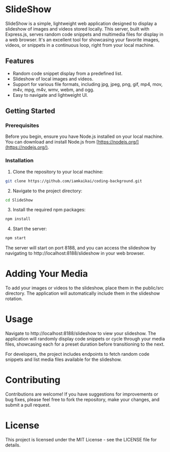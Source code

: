 # SlideShow

SlideShow is a simple, lightweight web application designed to display a slideshow of images and videos stored locally. This server, built with Express.js, serves random code snippets and multimedia files for display in a web browser. It's an excellent tool for showcasing your favorite images, videos, or snippets in a continuous loop, right from your local machine.

## Features

- Random code snippet display from a predefined list.
- Slideshow of local images and videos.
- Support for various file formats, including jpg, jpeg, png, gif, mp4, mov, m4v, mpg, m4v, wmv, webm, and ogg.
- Easy to navigate and lightweight UI.

## Getting Started

### Prerequisites

Before you begin, ensure you have Node.js installed on your local machine. You can download and install Node.js from [https://nodejs.org/](https://nodejs.org/).

### Installation

1. Clone the repository to your local machine:

```bash
git clone https://github.com/iamkaikai/coding-background.git
```

2. Navigate to the project directory:
```bash
cd SlideShow
```

3. Install the required npm packages:
```bash
npm install
```

4. Start the server:
```bash
npm start
```

The server will start on port 8188, and you can access the slideshow by navigating to http://localhost:8188/slideshow in your web browser.

# Adding Your Media
To add your images or videos to the slideshow, place them in the public/src directory. The application will automatically include them in the slideshow rotation.

# Usage
Navigate to http://localhost:8188/slideshow to view your slideshow. The application will randomly display code snippets or cycle through your media files, showcasing each for a preset duration before transitioning to the next.

For developers, the project includes endpoints to fetch random code snippets and list media files available for the slideshow.

# Contributing
Contributions are welcome! If you have suggestions for improvements or bug fixes, please feel free to fork the repository, make your changes, and submit a pull request.

# License
This project is licensed under the MIT License - see the LICENSE file for details.

